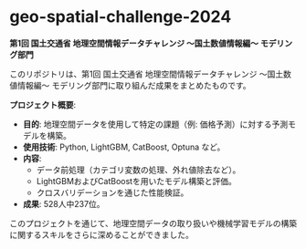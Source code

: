 # geo-spatial-challenge-2024
**第1回 国土交通省 地理空間情報データチャレンジ ～国土数値情報編～ モデリング部門**

このリポジトリは、第1回 国土交通省 地理空間情報データチャレンジ ～国土数値情報編～ モデリング部門に取り組んだ成果をまとめたものです。

**プロジェクト概要**:
- **目的**: 地理空間データを使用して特定の課題（例: 価格予測）に対する予測モデルを構築。
- **使用技術**: Python, LightGBM, CatBoost, Optuna など。
- **内容**:
  - データ前処理（カテゴリ変数の処理、外れ値除去など）。
  - LightGBMおよびCatBoostを用いたモデル構築と評価。
  - クロスバリデーションを通じた性能検証。
- **成果**: 528人中237位。

このプロジェクトを通じて、地理空間データの取り扱いや機械学習モデルの構築に関するスキルをさらに深めることができました。

